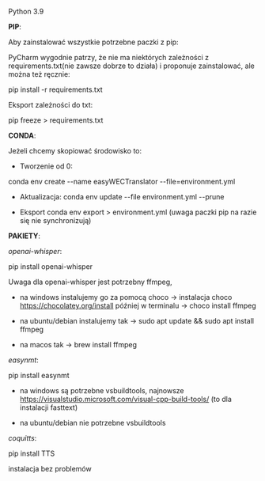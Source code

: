 
Python 3.9

**PIP**:

Aby zainstalować wszystkie potrzebne paczki z pip:

PyCharm wygodnie patrzy, że nie ma niektórych zależności z requirements.txt(nie zawsze dobrze to działa) i proponuje zainstalować, ale można też ręcznie:

pip install -r requirements.txt

Eksport zależności do txt:

pip freeze > requirements.txt

**CONDA**:

Jeżeli chcemy skopiować środowisko to:
- Tworzenie od 0:

conda env create --name easyWECTranslator --file=environment.yml

- Aktualizacja:
conda env update --file environment.yml --prune

- Eksport
conda env export > environment.yml
(uwaga paczki pip na razie się nie synchronizują)

**PAKIETY**:

_openai-whisper_:

pip install openai-whisper

Uwaga dla openai-whisper jest potrzebny ffmpeg,

- na windows instalujemy go za pomocą choco -> instalacja choco https://chocolatey.org/install
później w terminalu -> choco install ffmpeg

- na ubuntu/debian instalujemy tak -> sudo apt update && sudo apt install ffmpeg

- na macos tak -> brew install ffmpeg

_easynmt_:

pip install easynmt

- na windows są potrzebne vsbuildtools, najnowsze https://visualstudio.microsoft.com/visual-cpp-build-tools/
(to dla instalacji fasttext)

- na ubuntu/debian nie potrzebne vsbuildtools

_coquitts_:

pip install TTS

instalacja bez problemów


